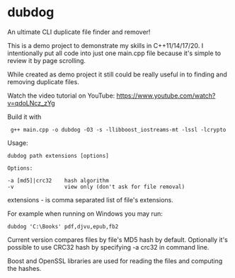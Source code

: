 # dubdog
An ultimate CLI duplicate file finder and remover!

This is a demo project to demonstrate my skills in C++11/14/17/20.
I intentionally put all code into just one main.cpp file because it's simple to review it by page scrolling.

While created as demo project it still could be really useful in to finding and removing duplicate files.

Watch the video tutorial on YouTube:
https://www.youtube.com/watch?v=qdoLNcz_zYg

Build it with 
```
 g++ main.cpp -o dubdog -O3 -s -llibboost_iostreams-mt -lssl -lcrypto
```

Usage:
```
dubdog path extensions [options]

Options:

-a [md5]|crc32    hash algorithm
-v                view only (don't ask for file removal)
```

extensions - is comma separated list of file's extensions.

For example when running on Windows you may run:
```
dubdog 'C:\Books' pdf,djvu,epub,fb2
```

Current version compares files by file's MD5 hash by default. Optionally it's possible to use CRC32 hash by specifying -a crc32 in command line.

Boost and OpenSSL libraries are used for reading the files and computing the hashes.
